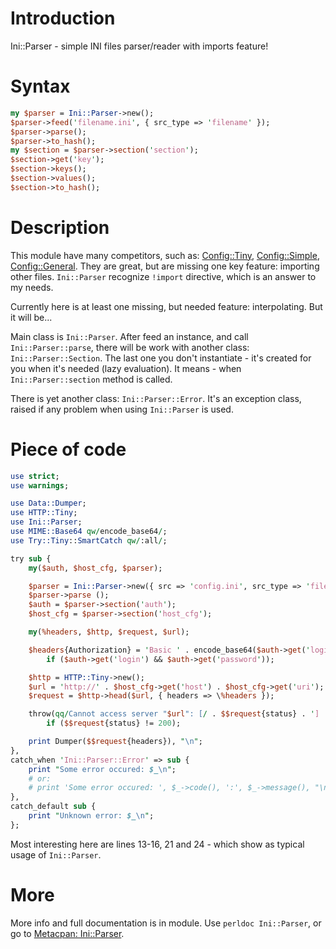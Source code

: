 Introduction
============

Ini::Parser - simple INI files parser/reader with imports feature!

Syntax
======

```perl
my $parser = Ini::Parser->new();
$parser->feed('filename.ini', { src_type => 'filename' });
$parser->parse();
$parser->to_hash();
my $section = $parser->section('section');
$section->get('key');
$section->keys();
$section->values();
$section->to_hash();
```

Description
===========

This module have many competitors, such as: [Config::Tiny](https://metacpan.org/module/Config::Tiny), [Config::Simple](https://metacpan.org/module/Config::Simple), [Config::General](https://metacpan.org/module/Config::General). They are great, but are missing one key feature: importing other files.
```Ini::Parser``` recognize ```!import``` directive, which is an answer to my needs.

Currently here is at least one missing, but needed feature: interpolating. But it will be...

Main class is ```Ini::Parser```. After feed an instance, and call ```Ini::Parser::parse```, there will be work with another class: ```Ini::Parser::Section```.
The last one you don't instantiate - it's created for you when it's needed (lazy evaluation). It means - when ```Ini::Parser::section``` method is called.

There is yet another class: ```Ini::Parser::Error```. It's an exception class, raised if any problem when using ```Ini::Parser``` is used.

Piece of code
=============

```perl
use strict;
use warnings;

use Data::Dumper;
use HTTP::Tiny;
use Ini::Parser;
use MIME::Base64 qw/encode_base64/;
use Try::Tiny::SmartCatch qw/:all/;

try sub {
    my($auth, $host_cfg, $parser);

    $parser = Ini::Parser->new({ src => 'config.ini', src_type => 'filename' });
    $parser->parse ();
    $auth = $parser->section('auth');
    $host_cfg = $parser->section('host_cfg');

    my(%headers, $http, $request, $url);

    $headers{Authorization} = 'Basic ' . encode_base64($auth->get('login') . ':' . $auth->get('password'))
        if ($auth->get('login') && $auth->get('password'));

    $http = HTTP::Tiny->new();
    $url = 'http://' . $host_cfg->get('host') . $host_cfg->get('uri');
    $request = $http->head($url, { headers => \%headers });

    throw(qq/Cannot access server "$url": [/ . $$request{status} . '] ' . $$request{reason})
        if ($$request{status} != 200);

    print Dumper($$request{headers}), "\n";
},
catch_when 'Ini::Parser::Error' => sub {
    print "Some error occured: $_\n";
    # or:
    # print 'Some error occured: ', $_->code(), ':', $_->message(), "\n";
},
catch_default sub {
    print "Unknown error: $_\n";
};
```

Most interesting here are lines 13-16, 21 and 24 - which show as typical usage of ```Ini::Parser```.

More
====

More info and full documentation is in module. Use ```perldoc Ini::Parser```, or go to [Metacpan: Ini::Parser](https://metacpan.org/module/Ini::Parser).
